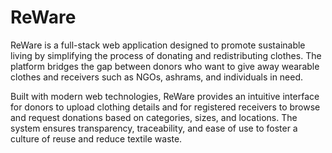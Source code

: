 # ReWare
ReWare is a full-stack web application designed to promote sustainable living by simplifying the process of donating and redistributing clothes. The platform bridges the gap between donors who want to give away wearable clothes and receivers such as NGOs, ashrams, and individuals in need.

Built with modern web technologies, ReWare provides an intuitive interface for donors to upload clothing details and for registered receivers to browse and request donations based on categories, sizes, and locations. The system ensures transparency, traceability, and ease of use to foster a culture of reuse and reduce textile waste.
 

